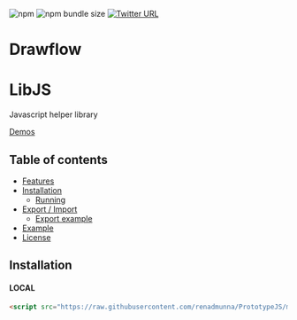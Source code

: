 ![npm](https://img.shields.io/npm/dy/PrototypeJS)
![npm bundle size](https://img.shields.io/bundlephobia/minzip/PrototypeJS)
[![Twitter URL](https://img.shields.io/twitter/url?style=social&url=https%3A%2F%2Ftwitter.com%2Fim_alimohsin)](https://twitter.com/im_alimohsin)
# Drawflow
# LibJS
Javascript helper library

[Demos](https://github.com/renadmunna/PrototypeJS/tree/test)

## Table of contents
- [Features](#features)
- [Installation](#installation)
  - [Running](#running)
- [Export / Import](#export-/-import)
  - [Export example](#export-example)
- [Example](#example)
- [License](#license)

## Installation
#### LOCAL
```html
<script src="https://raw.githubusercontent.com/renadmunna/PrototypeJS/main/dist/lib.js"></script>
```
